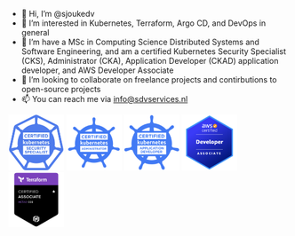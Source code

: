 - 👋 Hi, I’m @sjoukedv
- 👀 I’m interested in Kubernetes, Terraform, Argo CD, and DevOps in general
- 🌱 I’m have a MSc in Computing Science Distributed Systems and Software Engineering, and am a certified Kubernetes Security Specialist (CKS), Administrator (CKA), Application Developer (CKAD) application developer, and AWS Developer Associate
- 💞️ I’m looking to collaborate on freelance projects and contirbutions to open-source projects
- 📫 You can reach me via info@sdvservices.nl

<p float="left">
<img alt="Kubernetes Security Specialist" src="images/cks.webp" width="100" height="100" >
<img alt="Kubernetes Administrator" src="images/cka.png" width="100" height="100" >
<img alt="Kubernetes Application Developer" src="images/ckad.png" width="100" height="100" >
<img alt="AWS Developer Associate" src="images/aws-dva.png" width="100" height="100" >
<img alt="Terraform Associate" src="images/tfa.png" width="100" height="100" >

</p>
